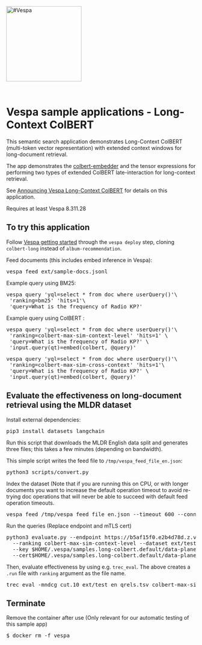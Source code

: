 
<!-- Copyright Yahoo. Licensed under the terms of the Apache 2.0 license. See LICENSE in the project root. -->

<picture>
  <source media="(prefers-color-scheme: dark)" srcset="https://assets.vespa.ai/logos/Vespa-logo-green-RGB.svg">
  <source media="(prefers-color-scheme: light)" srcset="https://assets.vespa.ai/logos/Vespa-logo-dark-RGB.svg">
  <img alt="#Vespa" width="200" src="https://assets.vespa.ai/logos/Vespa-logo-dark-RGB.svg" style="margin-bottom: 25px;">
</picture>

# Vespa sample applications - Long-Context ColBERT

This semantic search application demonstrates Long-Context ColBERT (multi-token vector representation)
with extended context windows for long-document retrieval. 

The app demonstrates the [colbert-embedder](https://docs.vespa.ai/en/embedding.html#colbert-embedder) and
the tensor expressions for performing two types of extended ColBERT late-interaction for long-context retrieval. 

See [Announcing Vespa Long-Context ColBERT](https://blog.vespa.ai/announcing-long-context-colbert-in-vespa/) for details on this application.

<p data-test="run-macro init-deploy colbert-long">
Requires at least Vespa 8.311.28
</p>

## To try this application

Follow [Vespa getting started](https://cloud.vespa.ai/en/getting-started)
through the <code>vespa deploy</code> step, cloning `colbert-long` instead of `album-recommendation`.

Feed documents (this includes embed inference in Vespa):
<pre data-test="exec">
vespa feed ext/sample-docs.jsonl
</pre>

Example query using BM25:
<pre data-test="exec" data-test-assert-contains="id:en:doc::doc-en-16617">
vespa query 'yql=select * from doc where userQuery()'\
 'ranking=bm25' 'hits=1'\
 'query=What is the frequency of Radio KP?'
</pre>

Example query using ColBERT :
<pre data-test="exec" data-test-assert-contains="id:en:doc::doc-en-7562">
vespa query 'yql=select * from doc where userQuery()'\
 'ranking=colbert-max-sim-context-level' 'hits=1' \
 'query=What is the frequency of Radio KP?' \
 'input.query(qt)=embed(colbert, @query)'
</pre>

<pre data-test="exec" data-test-assert-contains="id:en:doc::doc-en-729645">
vespa query 'yql=select * from doc where userQuery()'\
 'ranking=colbert-max-sim-cross-context' 'hits=1'\
 'query=What is the frequency of Radio KP?' \
 'input.query(qt)=embed(colbert, @query)'
</pre>

## Evaluate the effectiveness on long-document retrieval using the MLDR dataset

Install external dependencies:
<pre>
pip3 install datasets langchain
</pre>

Run this script that downloads the MLDR English data split and generates three files; this takes a few minutes (depending on bandwidth).

This simple script writes the feed file to `/tmp/vespa_feed_file_en.json`:
<pre>
python3 scripts/convert.py
</pre>

Index the dataset (Note that if you are running this on CPU, or with longer documents you want to
increase the default operation timeout to avoid re-trying doc operations that will never be able
to succeed with default feed operation timeouts. 

<pre>
vespa feed /tmp/vespa_feed_file_en.json --timeout 600 --connections 1 
</pre>

Run the queries (Replace endpoint and mTLS cert)
<pre>
python3 evaluate.py --endpoint https://b5af15f0.e2b4d78d.z.vespa-app.cloud/search/ \
  --ranking colbert-max-sim-context-level --dataset ext/test_queries.tsv  --rank_count 10 \
  --key $HOME/.vespa/samples.long-colbert.default/data-plane-private-key.pem \
  --cert$HOME/.vespa/samples.long-colbert.default/data-plane-public-cert.pem
</pre>

Then, evaluate effectiveness by using e.g. `trec_eval`. The above creates a `.run` file 
with `ranking` argument as the file name. 
<pre>
trec_eval -mndcg_cut.10 ext/test_en_qrels.tsv colbert-max-sim-context-level.run 
</pre>

## Terminate
Remove the container after use (Only relevant for our automatic testing of this sample app)
<pre data-test="exec">
$ docker rm -f vespa
</pre>

